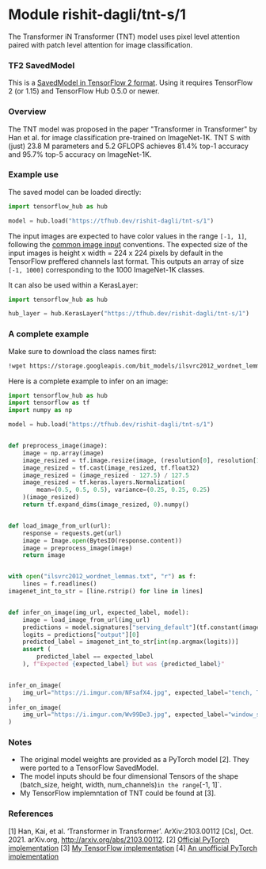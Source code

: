 # Module rishit-dagli/tnt-s/1

The Transformer iN Transformer (TNT) model uses pixel level attention paired with patch level attention for image classification.

<!-- task: image-classification -->
<!-- network-architecture: tnt -->
<!-- dataset: imagenet -->
<!-- fine-tunable: false -->
<!-- license: mit -->
<!-- format: saved_model_2 -->
<!-- asset-path: https://storage.googleapis.com/rishit-dagli.appspot.com/tnt_s_patch16_224.tar.gz -->
<!-- colab: https://colab.research.google.com/github/Rishit-dagli/ConvMixer-torch2tf/blob/main/classification.ipynb -->

### TF2 SavedModel
This is a [SavedModel in TensorFlow 2 format](https://www.tensorflow.org/hub/tf2_saved_model). Using it requires TensorFlow 2 (or 1.15) and TensorFlow Hub 0.5.0 or newer.

### Overview

The TNT model was proposed in the paper "Transformer in Transformer" by Han et al. for image classification pre-trained on ImageNet-1K. TNT S with (just) 23.8 M parameters and 5.2 GFLOPS achieves 81.4% top-1 accuracy and 95.7% top-5 accuracy on ImageNet-1K.

### Example use

The saved model can be loaded directly:

```py
import tensorflow_hub as hub

model = hub.load("https://tfhub.dev/rishit-dagli/tnt-s/1")
```

The input images are expected to have color values in the range `[-1, 1]`, following the [common image input](https://www.tensorflow.org/hub/common_signatures/images#input) conventions. The expected size of the input images is height x width = 224 x 224 pixels by default in the TensorFlow preffered channels last format. This outputs an array of size `[-1, 1000]` corresponding to the 1000 ImageNet-1K classes.

It can also be used within a KerasLayer:

```py
import tensorflow_hub as hub

hub_layer = hub.KerasLayer("https://tfhub.dev/rishit-dagli/tnt-s/1")
```

### A complete example

Make sure to download the class names first:

```sh
!wget https://storage.googleapis.com/bit_models/ilsvrc2012_wordnet_lemmas.txt -O ilsvrc2012_wordnet_lemmas.txt
```

Here is a complete example to infer on an image:

```py
import tensorflow_hub as hub
import tensorflow as tf
import numpy as np

model = hub.load("https://tfhub.dev/rishit-dagli/tnt-s/1")


def preprocess_image(image):
    image = np.array(image)
    image_resized = tf.image.resize(image, (resolution[0], resolution[1]))
    image_resized = tf.cast(image_resized, tf.float32)
    image_resized = (image_resized - 127.5) / 127.5
    image_resized = tf.keras.layers.Normalization(
        mean=(0.5, 0.5, 0.5), variance=(0.25, 0.25, 0.25)
    )(image_resized)
    return tf.expand_dims(image_resized, 0).numpy()


def load_image_from_url(url):
    response = requests.get(url)
    image = Image.open(BytesIO(response.content))
    image = preprocess_image(image)
    return image


with open("ilsvrc2012_wordnet_lemmas.txt", "r") as f:
    lines = f.readlines()
imagenet_int_to_str = [line.rstrip() for line in lines]


def infer_on_image(img_url, expected_label, model):
    image = load_image_from_url(img_url)
    predictions = model.signatures["serving_default"](tf.constant(image))
    logits = predictions["output"][0]
    predicted_label = imagenet_int_to_str[int(np.argmax(logits))]
    assert (
        predicted_label == expected_label
    ), f"Expected {expected_label} but was {predicted_label}"


infer_on_image(
    img_url="https://i.imgur.com/NFsafX4.jpg", expected_label="tench, Tinca_tinca"
)
infer_on_image(
    img_url="https://i.imgur.com/Wv99De3.jpg", expected_label="window_screen"
)
```

### Notes

- The original model weights are provided as a PyTorch model [2]. They were ported to a TensorFlow SavedModel.
- The model inputs should be four dimensional Tensors of the shape (batch_size, height, width, num_channels)` in the range `[-1, 1]`.
- My TensorFlow implemntation of TNT could be found at [3].

### References

[1] Han, Kai, et al. ‘Transformer in Transformer’. ArXiv:2103.00112 [Cs], Oct. 2021. arXiv.org, http://arxiv.org/abs/2103.00112.
[2] [Official PyTorch implementation](https://github.com/huawei-noah/CV-Backbones/tree/master/tnt_pytorch)
[3] [My TensorFlow implementation](https://github.com/Rishit-dagli/Transformer-in-Transformer)
[4] [An unofficial PyTorch implementation](https://github.com/lucidrains/transformer-in-transformer)